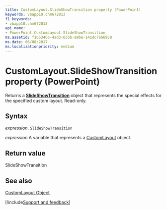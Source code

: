 ```yaml
---
title: CustomLayout.SlideShowTransition property (PowerPoint)
keywords: vbapp10.chm672013
f1_keywords:
- vbapp10.chm672013
api_name:
- PowerPoint.CustomLayout.SlideShowTransition
ms.assetid: f165346b-4ad3-035b-a9be-141dc7666958
ms.date: 06/08/2017
ms.localizationpriority: medium
---
```



# CustomLayout.SlideShowTransition property (PowerPoint)

Returns a **[SlideShowTransition](PowerPoint.SlideShowTransition.md)** object that represents the special effects for the specified custom layout. Read-only.


## Syntax

_expression_. `SlideShowTransition`

_expression_ A variable that represents a [CustomLayout](PowerPoint.CustomLayout.md) object.


## Return value

SlideShowTransition


## See also


[CustomLayout Object](PowerPoint.CustomLayout.md)

[!include[Support and feedback](~/includes/feedback-boilerplate.md)]